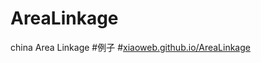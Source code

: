 # AreaLinkage
china Area Linkage
#例子
#[xiaoweb.github.io/AreaLinkage](http://xiaoweb.github.io/AreaLinkage)

